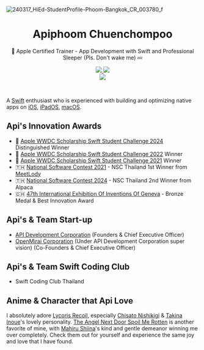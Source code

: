 <p align="center">
  
![240317_HiEd-StudentProfile-Phoom-Bangkok_CR_003780_f](https://github.com/user-attachments/assets/590ec774-3772-45d2-a2e5-7738b8b87d1f)

</p>

<h1 align="center">Apiphoom Chuenchompoo</h1>
<p align="center"> Apple Certified Trainer - App Development with Swift and Professional Sleeper (Pls. Don't wake me) 💤</p>
<p align="center">
  <a href="apiphoom23@gmail.com">
    <img src="https://img.shields.io/badge/Gmail-mail%20me-f14336?logo=gmail"/>
  </a>
  <a href="http://discordapp.com/users/639835744004866049">
    <img src="https://img.shields.io/badge/Discord-chat%20me-5865f2?logo=discord&logoColor=f5f5f5"/>
  </a>
  <br/>
  <a href="https://th.linkedin.com/in/apiphoom-chuenchompoo-3321301a4">
    <img src="https://img.shields.io/badge/LinkedIn-connect%20with%20me-2a66bc?logo=linkedin"/>
  </a>
</p>

<br/>

A [Swift](https://developer.apple.com/swift/) enthusiast who is experienced with building and optimizing native apps on
  [iOS](https://www.apple.com/ios/),
  [iPadOS](https://www.apple.com/ipados/),
  [macOS](https://www.apple.com/macos).

## Api's Innovation Awards
-  [Apple WWDC Scholarship Swift Student Challenge 2024](https://www.wwdcscholars.com/s/C3E0D489-7337-4920-8C08-281FD8CCA3A3/2024) Distinguished Winner
-  [Apple WWDC Scholarship Swift Student Challenge 2022](https://www.techoffside.com/2022/06/apple-wwdc22-swift-student-challenge/) Winner
-  [Apple WWDC Scholarship Swift Student Challenge 2021](https://www.flashfly.net/wp/345856) Winner
- 🇹🇭 [National Software Contest 2021](https://www.nectec.or.th/social/social-program/nation-software-contest-nsc.html) - NSC Thailand 1st Winner from [MeetLody](https://apps.apple.com/th/app/meetlody/id1604416169)
- 🇹🇭 [National Software Contest 2024](https://www.nectec.or.th/social/social-program/nation-software-contest-nsc.html) - NSC Thailand 2nd Winner from Alpaca
- 🇨🇭 [47th International Exhibition Of Inventions Of Geneva](https://inventions-geneva.ch/en/home/) - Bronze Medal & Best Innovation Award

## Api's & Team Start-up
- [API Development Corporation](https://www.api-development.co) (Founders & Chief Executive Officer)
- [OpenMirai Corporation](https://www.openmirai.com) (Under API Development Corporation super vision) (Co-Founders & Chief Executive Officer)

## Api's & Team Swift Coding Club
- Swift Coding Club Thailand

## Anime & Character that Api Love
I absolutely adore [Lycoris Recoil](https://lycoris-recoil.fandom.com/wiki/Lycoris_Recoil_Wiki), especially [Chisato Nishikigi](https://lycoris-recoil.fandom.com/wiki/Chisato_Nishikigi) & [Takina Inoue](https://lycoris-recoil.fandom.com/wiki/Takina_Inoue)'s lovely personality. [The Angel Next Door Spoil Me Rotten](https://otonari-no-tenshi.fandom.com/wiki/The_Angel_Next_Door_Spoils_Me_Rotten) is another favorite of mine, with [Mahiru Shiina](https://otonari-no-tenshi.fandom.com/wiki/Mahiru_Shiina)'s kind and gentle demeanor winning me over completely. Check them out for yourself and experience the same joy and love that I have found.
